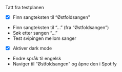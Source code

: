 Tatt fra testplanen

- [x] Finn sangteksten til “Østfoldsangen"
- Finn sangteksten til “...” (fra “Østfoldsangen”)
- Søk etter sangen “...”
- Test svipingen mellom sanger
- [x] Aktiver dark mode
- Endre språk til engelsk
- Naviger til “Østfoldsangen” og åpne den i Spotify
